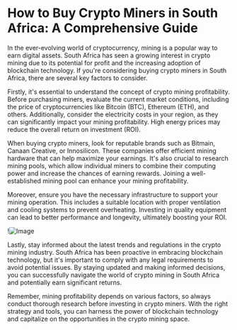 # How to Buy Crypto Miners in South Africa: A Comprehensive Guide

In the ever-evolving world of cryptocurrency, mining is a popular way to earn digital assets. South Africa has seen a growing interest in crypto mining due to its potential for profit and the increasing adoption of blockchain technology. If you're considering buying crypto miners in South Africa, there are several key factors to consider.

Firstly, it's essential to understand the concept of crypto mining profitability. Before purchasing miners, evaluate the current market conditions, including the price of cryptocurrencies like Bitcoin (BTC), Ethereum (ETH), and others. Additionally, consider the electricity costs in your region, as they can significantly impact your mining profitability. High energy prices may reduce the overall return on investment (ROI).

When buying crypto miners, look for reputable brands such as Bitmain, Canaan Creative, or Innosilicon. These companies offer efficient mining hardware that can help maximize your earnings. It's also crucial to research mining pools, which allow individual miners to combine their computing power and increase the chances of earning rewards. Joining a well-established mining pool can enhance your mining profitability.

Moreover, ensure you have the necessary infrastructure to support your mining operation. This includes a suitable location with proper ventilation and cooling systems to prevent overheating. Investing in quality equipment can lead to better performance and longevity, ultimately boosting your ROI.

!![Image](https://github.com/user-attachments/assets/b6e7b7a2-655e-4d44-8baa-20c566a3cb65)

Lastly, stay informed about the latest trends and regulations in the crypto mining industry. South Africa has been proactive in embracing blockchain technology, but it's important to comply with any legal requirements to avoid potential issues. By staying updated and making informed decisions, you can successfully navigate the world of crypto mining in South Africa and potentially earn significant returns.

Remember, mining profitability depends on various factors, so always conduct thorough research before investing in crypto miners. With the right strategy and tools, you can harness the power of blockchain technology and capitalize on the opportunities in the crypto mining space.